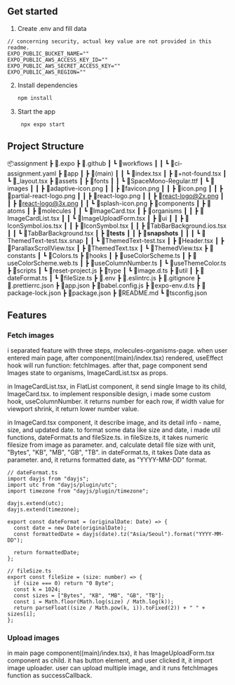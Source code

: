 ## Get started

1. Create .env and fill data

```
// concerning security, actual key value are not provided in this readme.
EXPO_PUBLIC_BUCKET_NAME=""
EXPO_PUBLIC_AWS_ACCESS_KEY_ID=""
EXPO_PUBLIC_AWS_SECRET_ACCESS_KEY=""
EXPO_PUBLIC_AWS_REGION=""
```

2. Install dependencies

   ```bash
   npm install
   ```

3. Start the app

   ```bash
    npx expo start
   ```

## Project Structure

📦assignment
┣ 📂.expo
┣ 📂.github
┃ ┗ 📂workflows
┃ ┃ ┗ 📜ci-assignment.yaml
┣ 📂app
┃ ┣ 📂(main)
┃ ┃ ┗ 📜index.tsx
┃ ┣ 📜+not-found.tsx
┃ ┗ 📜_layout.tsx
┣ 📂assets
┃ ┣ 📂fonts
┃ ┃ ┗ 📜SpaceMono-Regular.ttf
┃ ┗ 📂images
┃ ┃ ┣ 📜adaptive-icon.png
┃ ┃ ┣ 📜favicon.png
┃ ┃ ┣ 📜icon.png
┃ ┃ ┣ 📜partial-react-logo.png
┃ ┃ ┣ 📜react-logo.png
┃ ┃ ┣ 📜react-logo@2x.png
┃ ┃ ┣ 📜react-logo@3x.png
┃ ┃ ┗ 📜splash-icon.png
┣ 📂components
┃ ┣ 📂atoms
┃ ┣ 📂molecules
┃ ┃ ┗ 📜ImageCard.tsx
┃ ┣ 📂organisms
┃ ┃ ┣ 📜ImageCardList.tsx
┃ ┃ ┗ 📜ImageUploadForm.tsx
┃ ┣ 📂ui
┃ ┃ ┣ 📜IconSymbol.ios.tsx
┃ ┃ ┣ 📜IconSymbol.tsx
┃ ┃ ┣ 📜TabBarBackground.ios.tsx
┃ ┃ ┗ 📜TabBarBackground.tsx
┃ ┣ 📂**tests**
┃ ┃ ┣ 📂**snapshots**
┃ ┃ ┃ ┗ 📜ThemedText-test.tsx.snap
┃ ┃ ┗ 📜ThemedText-test.tsx
┃ ┣ 📜Header.tsx
┃ ┣ 📜ParallaxScrollView.tsx
┃ ┣ 📜ThemedText.tsx
┃ ┗ 📜ThemedView.tsx
┣ 📂constants
┃ ┗ 📜Colors.ts
┣ 📂hooks
┃ ┣ 📜useColorScheme.ts
┃ ┣ 📜useColorScheme.web.ts
┃ ┣ 📜useColumnNumber.ts
┃ ┗ 📜useThemeColor.ts
┣ 📂scripts
┃ ┗ 📜reset-project.js
┣ 📂type
┃ ┗ 📜image.d.ts
┣ 📂util
┃ ┣ 📜dateFormat.ts
┃ ┗ 📜fileSize.ts
┣ 📜.env
┣ 📜.eslintrc.js
┣ 📜.gitignore
┣ 📜.prettierrc.json
┣ 📜app.json
┣ 📜babel.config.js
┣ 📜expo-env.d.ts
┣ 📜package-lock.json
┣ 📜package.json
┣ 📜README.md
┗ 📜tsconfig.json

## Features

### Fetch images

i separated feature with three steps, molecules-organisms-page.
when user entered main page, after component((main)/index.tsx) rendered, useEffect hook will run function: fetchImages.
after that, page component send Images state to organisms, ImageCardList.tsx as props.

in ImageCardList.tsx, in FlatList component, it send single Image to its child, ImageCard.tsx.
to implement responsible design, i made some custom hook, useColumnNumber. it returns number for each row, if width value for viewport shrink, it return lower number value.

in ImageCard.tsx component, it describe image, and its detail info - name, size, and updated date.
to format some data like size and date, i made util functions, dateFormat.ts and fileSize.ts.
in fileSize.ts, it takes numeric filesize from image as parameter. and, calculate detail file size with unit, "Bytes", "KB", "MB", "GB", "TB".
in dateFormat.ts, it takes Date data as parameter. and, it returns formatted date, as "YYYY-MM-DD" format.

```
// dateFormat.ts
import dayjs from "dayjs";
import utc from "dayjs/plugin/utc";
import timezone from "dayjs/plugin/timezone";

dayjs.extend(utc);
dayjs.extend(timezone);

export const dateFormat = (originalDate: Date) => {
  const date = new Date(originalDate);
  const formattedDate = dayjs(date).tz("Asia/Seoul").format("YYYY-MM-DD");

  return formattedDate;
};

```

```
// fileSize.ts
export const fileSize = (size: number) => {
  if (size === 0) return "0 Byte";
  const k = 1024;
  const sizes = ["Bytes", "KB", "MB", "GB", "TB"];
  const i = Math.floor(Math.log(size) / Math.log(k));
  return parseFloat((size / Math.pow(k, i)).toFixed(2)) + " " + sizes[i];
};

```

### Upload images

in main page component((main)/index.tsx), it has ImageUploadForm.tsx component as child.
it has button element, and user clicked it, it import image uploader. user can upload multiple image, and it runs fetchImages function as successCallback.
